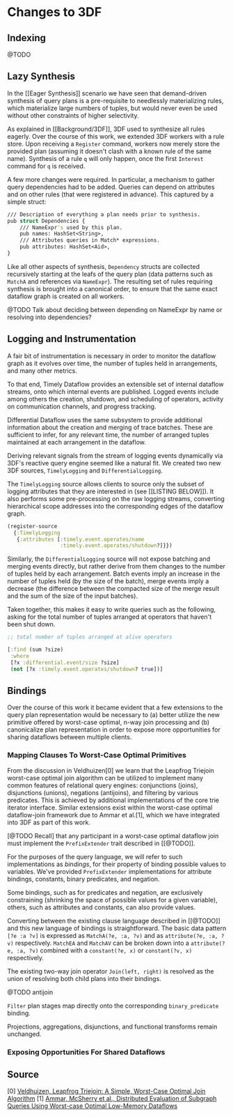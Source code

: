 # Changes to 3DF

## Indexing

@TODO

## Lazy Synthesis

In the [[Eager Synthesis]] scenario we have seen that demand-driven
synthesis of query plans is a pre-requisite to needlessly
materializing rules, which materialize large numbers of tuples, but
would never even be used without other constraints of higher
selectivity.

As explained in [[Background/3DF]], 3DF used to synthesize all rules
eagerly. Over the course of this work, we extended 3DF workers with a
rule store. Upon receiving a `Register` command, workers now merely
store the provided plan (assuming it doesn't clash with a known rule
of the same name). Synthesis of a rule `q` will only happen, once the
first `Interest` command for `q` is received.

A few more changes were required. In particular, a mechanism to gather
query dependencies had to be added. Queries can depend on attributes
and on other rules (that were registered in advance). This captured by
a simple struct:

``` clojure
/// Description of everything a plan needs prior to synthesis.
pub struct Dependencies {
    /// NameExpr's used by this plan.
    pub names: HashSet<String>,
    /// Attributes queries in Match* expressions.
    pub attributes: HashSet<Aid>,
}
```

Like all other aspects of synthesis, `Dependency` structs are
collected recursively starting at the leafs of the query plan (data
patterns such as `MatchA` and references via `NameExpr`). The
resulting set of rules requiring synthesis is brought into a canonical
order, to ensure that the same exact dataflow graph is created on all
workers.

@TODO Talk about deciding between depending on NameExpr by name or resolving into dependencies?

## Logging and Instrumentation

A fair bit of instrumentation is necessary in order to monitor the
dataflow graph as it evolves over time, the number of tuples held in
arrangements, and many other metrics.

To that end, Timely Dataflow provides an extensible set of internal
dataflow streams, onto which internal events are published. Logged
events include among others the creation, shutdown, and scheduling of
operators, activity on communication channels, and progress tracking.

Differential Dataflow uses the same subsystem to provide additional
information about the creation and merging of trace batches. These are
sufficient to infer, for any relevant time, the number of arranged
tuples maintained at each arrangement in the dataflow.

Deriving relevant signals from the stream of logging events
dynamically via 3DF's reactive query engine seemed like a natural
fit. We created two new 3DF sources, `TimelyLogging` and
`DifferentialLogging`.

The `TimelyLogging` source allows clients to source only the subset of
logging attributes that they are interested in (see [[LISTING
BELOW]]). It also performs some pre-processing on the raw logging
streams, converting hierarchical scope addresses into the
corresponding edges of the dataflow graph.

``` clojure
(register-source
  {:TimelyLogging
   {:attributes [:timely.event.operates/name
                 :timely.event.operates/shutdown?]}})
```

Similarly, the `DifferentialLogging` source will not expose batching
and merging events directly, but rather derive from them changes to
the number of tuples held by each arrangement. Batch events imply an
increase in the number of tuples held (by the size of the batch),
merge events imply a decrease (the difference between the compacted
size of the merge result and the sum of the size of the input
batches).

Taken together, this makes it easy to write queries such as the
following, asking for the total number of tuples arranged at operators
that haven't been shut down.

``` clojure
;; total number of tuples arranged at alive operators

[:find (sum ?size)
 :where
 [?x :differential.event/size ?size]
 (not [?x :timely.event.operates/shutdown? true])]
```

## Bindings

Over the course of this work it became evident that a few extensions
to the query plan representation would be necessary to (a) better
utilize the new primitive offered by worst-case optimal, n-way join
processing and (b) canonicalize plan representation in order to expose
more opportunities for sharing dataflows between multiple clients.

### Mapping Clauses To Worst-Case Optimal Primitives

From the discussion in Veldhuizen[0] we learn that the Leapfrog
Triejoin worst-case optimal join algorithm can be utilized to
implement many common features of relational query engines:
conjunctions (joins), disjunctions (unions), negations (antijoins),
and filtering by various predicates. This is achieved by additional
implementations of the core trie iterator interface. Similar
extensions exist within the worst-case optimal dataflow-join framework
due to Ammar et al.[1], which we have integrated into 3DF as part of
this work.

[@TODO Recall] that any participant in a worst-case optimal dataflow
join must implement the `PrefixExtender` trait described in
[[@TODO]].

For the purposes of the query language, we will refer to such
implementations as *bindings*, for their property of binding possible
values to variables. We've provided `PrefixExtender` implementations
for attribute bindings, constants, binary predicates, and negation.

Some bindings, such as for predicates and negation, are exclusively
constraining (shrinking the space of possible values for a given
variable), others, such as attributes and constants, can also provide
values.

Converting between the existing clause language described in [[@TODO]]
and this new language of bindings is straightforward. The basic data
pattern `[?e :a ?v]` is expressed as `MatchA(?e, :a, ?v)` and as
`attribute(?e, :a, ?v)` respectively. `MatchEA` and `MatchAV` can be
broken down into a `attribute(?e, :a, ?v)` combined with a
`constant(?e, x)` or `constant(?v, x)` respectively.

The existing two-way join operator `Join(left, right)` is resolved as
the union of resolving both child plans into their bindings.

@TODO antijoin

`Filter` plan stages map directly onto the corresponding
`binary_predicate` binding.

Projections, aggregations, disjunctions, and functional transforms
remain unchanged.

### Exposing Opportunities For Shared Dataflows



## Source

[0] [Veldhuizen, Leapfrog Triejoin: A Simple, Worst-Case Optimal Join Algorithm](../sources/leapfrog-triejoin.pdf)
[1] [Ammar, McSherry et al., Distributed Evaluation of Subgraph Queries Using Worst-case Optimal Low-Memory Dataflows](../sources/wco-differential.pdf)
